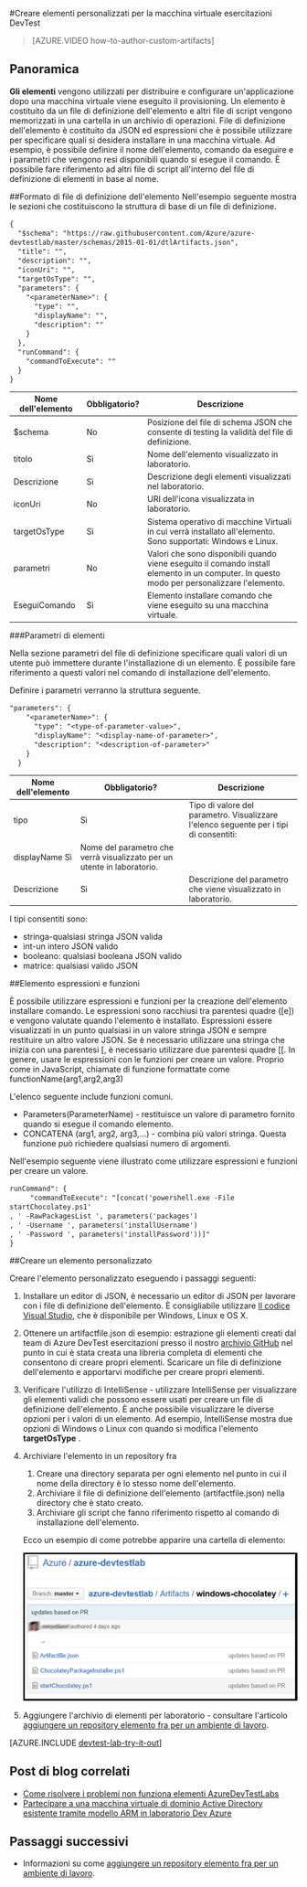 <properties 
    pageTitle="Creare elementi personalizzati per la macchina virtuale esercitazioni DevTest | Microsoft Azure"
    description="Informazioni su come creare propri elementi per l'utilizzo con esercitazioni DevTest"
    services="devtest-lab,virtual-machines"
    documentationCenter="na"
    authors="tomarcher"
    manager="douge"
    editor=""/>

<tags
    ms.service="devtest-lab"
    ms.workload="na"
    ms.tgt_pltfrm="na"
    ms.devlang="na"
    ms.topic="article"
    ms.date="08/25/2016"
    ms.author="tarcher"/>

#<a name="create-custom-artifacts-for-your-devtest-labs-vm"></a>Creare elementi personalizzati per la macchina virtuale esercitazioni DevTest

> [AZURE.VIDEO how-to-author-custom-artifacts] 

## <a name="overview"></a>Panoramica
**Gli elementi** vengono utilizzati per distribuire e configurare un'applicazione dopo una macchina virtuale viene eseguito il provisioning. Un elemento è costituito da un file di definizione dell'elemento e altri file di script vengono memorizzati in una cartella in un archivio di operazioni. File di definizione dell'elemento è costituito da JSON ed espressioni che è possibile utilizzare per specificare quali si desidera installare in una macchina virtuale. Ad esempio, è possibile definire il nome dell'elemento, comando da eseguire e i parametri che vengono resi disponibili quando si esegue il comando. È possibile fare riferimento ad altri file di script all'interno del file di definizione di elementi in base al nome.

##<a name="artifact-definition-file-format"></a>Formato di file di definizione dell'elemento
Nell'esempio seguente mostra le sezioni che costituiscono la struttura di base di un file di definizione.

    {
      "$schema": "https://raw.githubusercontent.com/Azure/azure-devtestlab/master/schemas/2015-01-01/dtlArtifacts.json",
      "title": "",
      "description": "",
      "iconUri": "",
      "targetOsType": "",
      "parameters": {
        "<parameterName>": {
          "type": "",
          "displayName": "",
          "description": ""
        }
      },
      "runCommand": {
        "commandToExecute": ""
      }
    }

| Nome dell'elemento | Obbligatorio? | Descrizione
| ------------ | --------- | -----------
| $schema      | No        | Posizione del file di schema JSON che consente di testing la validità del file di definizione.
| titolo        | Sì       | Nome dell'elemento visualizzato in laboratorio.
| Descrizione  | Sì       | Descrizione degli elementi visualizzati nel laboratorio.
| iconUri      | No        | URI dell'icona visualizzata in laboratorio.
| targetOsType | Sì       | Sistema operativo di macchine Virtuali in cui verrà installato all'elemento. Sono supportati: Windows e Linux.
| parametri   | No        | Valori che sono disponibili quando viene eseguito il comando install elemento in un computer. In questo modo per personalizzare l'elemento.
| EseguiComando   | Sì       | Elemento installare comando che viene eseguito su una macchina virtuale.

###<a name="artifact-parameters"></a>Parametri di elementi

Nella sezione parametri del file di definizione specificare quali valori di un utente può immettere durante l'installazione di un elemento. È possibile fare riferimento a questi valori nel comando di installazione dell'elemento.

Definire i parametri verranno la struttura seguente.

    "parameters": {
        "<parameterName>": {
          "type": "<type-of-parameter-value>",
          "displayName": "<display-name-of-parameter>",
          "description": "<description-of-parameter>"
        }
      }

| Nome dell'elemento | Obbligatorio? | Descrizione
| ------------ | --------- | -----------
| tipo         | Sì       | Tipo di valore del parametro. Visualizzare l'elenco seguente per i tipi di consentiti:
| displayName Sì       | Nome del parametro che verrà visualizzato per un utente in laboratorio.
| Descrizione  | Sì       | Descrizione del parametro che viene visualizzato in laboratorio.

I tipi consentiti sono:

- stringa-qualsiasi stringa JSON valida
- int-un intero JSON valido
- booleano: qualsiasi booleana JSON valido
- matrice: qualsiasi valido JSON

##<a name="artifact-expressions-and-functions"></a>Elemento espressioni e funzioni

È possibile utilizzare espressioni e funzioni per la creazione dell'elemento installare comando.
Le espressioni sono racchiusi tra parentesi quadre ([e]) e vengono valutate quando l'elemento è installato. Espressioni essere visualizzati in un punto qualsiasi in un valore stringa JSON e sempre restituire un altro valore JSON. Se è necessario utilizzare una stringa che inizia con una parentesi [, è necessario utilizzare due parentesi quadre [[.
In genere, usare le espressioni con le funzioni per creare un valore. Proprio come in JavaScript, chiamate di funzione formattate come functionName(arg1,arg2,arg3)

L'elenco seguente include funzioni comuni.

- Parameters(ParameterName) - restituisce un valore di parametro fornito quando si esegue il comando elemento.
- CONCATENA (arg1, arg2, arg3,...) - combina più valori stringa. Questa funzione può richiedere qualsiasi numero di argomenti.

Nell'esempio seguente viene illustrato come utilizzare espressioni e funzioni per creare un valore.

    runCommand": {
         "commandToExecute": "[concat('powershell.exe -File startChocolatey.ps1'
    , ' -RawPackagesList ', parameters('packages')
    , ' -Username ', parameters('installUsername')
    , ' -Password ', parameters('installPassword'))]"
    }

##<a name="create-a-custom-artifact"></a>Creare un elemento personalizzato

Creare l'elemento personalizzato eseguendo i passaggi seguenti:

1. Installare un editor di JSON, è necessario un editor di JSON per lavorare con i file di definizione dell'elemento. È consigliabile utilizzare [Il codice Visual Studio](https://code.visualstudio.com/), che è disponibile per Windows, Linux e OS X.

1. Ottenere un artifactfile.json di esempio: estrazione gli elementi creati dal team di Azure DevTest esercitazioni presso il nostro [archivio GitHub](https://github.com/Azure/azure-devtestlab) nel punto in cui è stata creata una libreria completa di elementi che consentono di creare propri elementi. Scaricare un file di definizione dell'elemento e apportarvi modifiche per creare propri elementi.

1. Verificare l'utilizzo di IntelliSense - utilizzare IntelliSense per visualizzare gli elementi validi che possono essere usati per creare un file di definizione dell'elemento. È anche possibile visualizzare le diverse opzioni per i valori di un elemento. Ad esempio, IntelliSense mostra due opzioni di Windows o Linux con quando si modifica l'elemento **targetOsType** .

1. Archiviare l'elemento in un repository fra
    1. Creare una directory separata per ogni elemento nel punto in cui il nome della directory è lo stesso nome dell'elemento.
    1. Archiviare il file di definizione dell'elemento (artifactfile.json) nella directory che è stato creato.
    1. Archiviare gli script che fanno riferimento rispetto al comando di installazione dell'elemento.

    Ecco un esempio di come potrebbe apparire una cartella di elemento:

    ![Esempio di repo fra elemento](./media/devtest-lab-artifact-author/git-repo.png)

1. Aggiungere l'archivio di elementi per laboratorio - consultare l'articolo [aggiungere un repository elemento fra per un ambiente di lavoro](devtest-lab-add-artifact-repo.md).

[AZURE.INCLUDE [devtest-lab-try-it-out](../../includes/devtest-lab-try-it-out.md)]

## <a name="related-blog-posts"></a>Post di blog correlati
- [Come risolvere i problemi non funziona elementi AzureDevTestLabs](http://www.visualstudiogeeks.com/blog/DevOps/How-to-troubleshoot-failing-artifacts-in-AzureDevTestLabs)
- [Partecipare a una macchina virtuale di dominio Active Directory esistente tramite modello ARM in laboratorio Dev Azure](http://www.visualstudiogeeks.com/blog/DevOps/Join-a-VM-to-existing-AD-domain-using-ARM-template-AzureDevTestLabs)

## <a name="next-steps"></a>Passaggi successivi

- Informazioni su come [aggiungere un repository elemento fra per un ambiente di lavoro](devtest-lab-add-artifact-repo.md).
